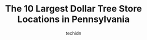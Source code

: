 ---
layout: ampstory
image: https://i0.wp.com/www.depkes.org/wp-content/uploads/2023/06/dollar-tree-0-in-pennsylvania-1685967740.jpeg?resize=640,853
author: techidn
featured: false
description: Discover the impressive array of Dollar Tree options in Pennsylvania, where you can find 10 of the largest Dollar Tree establishments in the area. From renowned classics to hidden gems, Penn
title: The 10 Largest Dollar Tree Store Locations in Pennsylvania
cover:
   title: The 10 Largest Dollar Tree Store Locations in Pennsylvania
   subtitle: Rickpate
   background: https://www.depkes.org/wp-content/uploads/2023/06/dollar-tree-0-in-pennsylvania-1685967740.jpeg

pages: 
 - layout: thirds
   top: <h1>#1 Dollar Tree</h1>
   bottom: "<p>This is my favorite dollar tree in my area !I will give you a heads up ,they have recently had to raise prices! Its still a great deal. Still one of the best dollar kind</p>"
   background: https://www.depkes.org/wp-content/uploads/2023/06/dollar-tree-1-in-pennsylvania-1685967740.jpeg
   backgroundblur: true
 - layout: thirds
   top: <h1>#2 Dollar Tree</h1>
   bottom: "<p>3045 N 5th Street Hwy Ste 12, Reading, PA 19605, United States</p>"
   background: https://www.depkes.org/wp-content/uploads/2023/06/dollar-tree-2-in-pennsylvania-1685967741.jpeg
   cta:
      link: https://www.depkes.org/blog/the-10-largest-dollar-tree-store-locations-in-pennsylvania/
      text: The 10 Largest Dollar Tree Store Locations in Pennsylvania
 - layout: thirds
   top: <h1>#3 Dollar Tree</h1>
   bottom: "<p>3854 Morrell Ave, Philadelphia, PA 19114, United States</p>"
   background: https://www.depkes.org/wp-content/uploads/2023/06/dollar-tree-3-in-pennsylvania-1685967741.jpeg
   cta:
      link: https://www.depkes.org/blog/the-10-largest-dollar-tree-store-locations-in-pennsylvania/
      text: The 10 Largest Dollar Tree Store Locations in Pennsylvania
 - layout: thirds
   top: <h1>#4 Dollar Tree</h1>
   bottom: "<p>555 S Broad St, Lansdale, PA 19446, United States</p>"
   background: https://images.unsplash.com/photo-1620421680010-0766ff230392?ixlib=rb-4.0.3&ixid=MnwxMjA3fDB8MHxwaG90by1wYWdlfHx8fGVufDB8fHx8&auto=format&fit=crop&w=640&h=853&q=80
   cta:
      link: https://www.depkes.org/blog/the-10-largest-dollar-tree-store-locations-in-pennsylvania/
      text: The 10 Largest Dollar Tree Store Locations in Pennsylvania
 - layout: thirds
   top: <h1>#5 Dollar Tree</h1>
   bottom: "<p>3236 PA-940 Ste 107, Mt Pocono, PA 18344, United States</p>"
   background: https://images.unsplash.com/photo-1533735380053-eb8d0759b24a?ixlib=rb-4.0.3&ixid=MnwxMjA3fDB8MHxwaG90by1wYWdlfHx8fGVufDB8fHx8&auto=format&fit=crop&w=640&h=853&q=80
   cta:
      link: https://www.depkes.org/blog/the-10-largest-dollar-tree-store-locations-in-pennsylvania/
      text: The 10 Largest Dollar Tree Store Locations in Pennsylvania
 - layout: thirds
   top: <h1>#6 Dollar Tree</h1>
   bottom: "<p>1 E Trenton Ave Ste #21, Morrisville, PA 19067, United States</p>"
   background: https://images.unsplash.com/photo-1488554378835-f7acf46e6c98?ixlib=rb-4.0.3&ixid=MnwxMjA3fDB8MHxwaG90by1wYWdlfHx8fGVufDB8fHx8&auto=format&fit=crop&w=640&h=853&q=80
   cta:
      link: https://www.depkes.org/blog/the-10-largest-dollar-tree-store-locations-in-pennsylvania/
      text: The 10 Largest Dollar Tree Store Locations in Pennsylvania
 - layout: thirds
   top: <h1>#7 Dollar Tree</h1>
   bottom: "<p>2495 E Lincoln Hwy, Lancaster, PA 17601, United States</p>"
   background: https://images.unsplash.com/photo-1599422314077-f4dfdaa4cd09?ixlib=rb-4.0.3&ixid=MnwxMjA3fDB8MHxwaG90by1wYWdlfHx8fGVufDB8fHx8&auto=format&fit=crop&w=640&h=853&q=80
   cta:
      link: https://www.depkes.org/blog/the-10-largest-dollar-tree-store-locations-in-pennsylvania/
      text: The 10 Largest Dollar Tree Store Locations in Pennsylvania
 - layout: thirds
   middle: Continue reading...
   background: https://images.unsplash.com/photo-1510906594845-bc082582c8cc?ixlib=rb-4.0.3&ixid=MnwxMjA3fDB8MHxwaG90by1wYWdlfHx8fGVufDB8fHx8&auto=format&fit=crop&w=640&h=853&q=80
   cta:
      link: https://www.depkes.org/blog/the-10-largest-dollar-tree-store-locations-in-pennsylvania/
      text: The 10 Largest Dollar Tree Store Locations in Pennsylvania
      
---